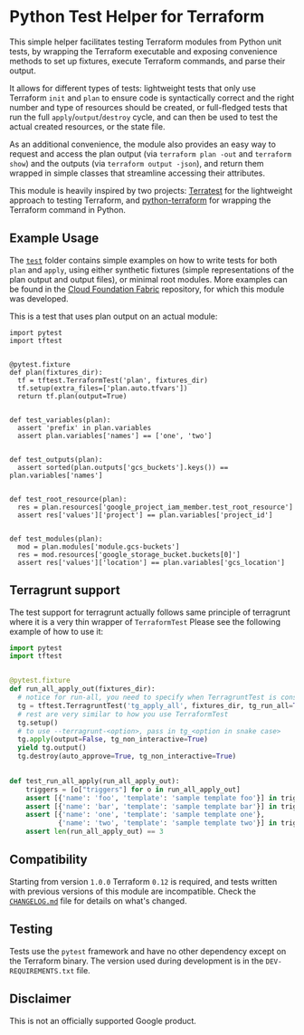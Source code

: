 # Python Test Helper for Terraform

This simple helper facilitates testing Terraform modules from Python unit tests, by wrapping the Terraform executable and exposing convenience methods to set up fixtures, execute Terraform commands, and parse their output.

It allows for different types of tests: lightweight tests that only use Terraform `init` and `plan` to ensure code is syntactically correct and the right number and type of resources should be created, or full-fledged tests that run the full `apply`/`output`/`destroy` cycle, and can then be used to test the actual created resources, or the state file.

As an additional convenience, the module also provides an easy way to request and access the plan output (via `terraform plan -out` and `terraform show`) and the outputs (via `terraform output -json`), and return them wrapped in simple classes that streamline accessing their attributes.

This module is heavily inspired by two projects: [Terratest](https://github.com/gruntwork-io/terratest) for the lightweight approach to testing Terraform, and [python-terraform](https://github.com/beelit94/python-terraform) for wrapping the Terraform command in Python.

## Example Usage

The [`test`](https://github.com/GoogleCloudPlatform/terraform-python-testing-helper/tree/master/test) folder contains simple examples on how to write tests for both `plan` and `apply`, using either synthetic fixtures (simple representations of the plan output and output files), or minimal root modules. More examples can be found in the [Cloud Foundation Fabric](https://github.com/terraform-google-modules/cloud-foundation-fabric) repository, for which this module was developed.

This is a test that uses plan output on an actual module:

```hcl
import pytest
import tftest


@pytest.fixture
def plan(fixtures_dir):
  tf = tftest.TerraformTest('plan', fixtures_dir)
  tf.setup(extra_files=['plan.auto.tfvars'])
  return tf.plan(output=True)


def test_variables(plan):
  assert 'prefix' in plan.variables
  assert plan.variables['names'] == ['one', 'two']


def test_outputs(plan):
  assert sorted(plan.outputs['gcs_buckets'].keys()) == plan.variables['names']


def test_root_resource(plan):
  res = plan.resources['google_project_iam_member.test_root_resource']
  assert res['values']['project'] == plan.variables['project_id']


def test_modules(plan):
  mod = plan.modules['module.gcs-buckets']
  res = mod.resources['google_storage_bucket.buckets[0]']
  assert res['values']['location'] == plan.variables['gcs_location']
```

## Terragrunt support
The test support for terragrunt actually follows same principle of terragrunt where it is a very thin wrapper of `TerraformTest`
Please see the following example of how to use it:

```python
import pytest
import tftest


@pytest.fixture
def run_all_apply_out(fixtures_dir):
  # notice for run-all, you need to specify when TerragruntTest is constructed
  tg = tftest.TerragruntTest('tg_apply_all', fixtures_dir, tg_run_all=True)
  # rest are very similar to how you use TerraformTest
  tg.setup()
  # to use --terragrunt-<option>, pass in tg_<option in snake case>
  tg.apply(output=False, tg_non_interactive=True)
  yield tg.output()
  tg.destroy(auto_approve=True, tg_non_interactive=True)

  
def test_run_all_apply(run_all_apply_out):
    triggers = [o["triggers"] for o in run_all_apply_out]
    assert [{'name': 'foo', 'template': 'sample template foo'}] in triggers
    assert [{'name': 'bar', 'template': 'sample template bar'}] in triggers
    assert [{'name': 'one', 'template': 'sample template one'},
            {'name': 'two', 'template': 'sample template two'}] in triggers
    assert len(run_all_apply_out) == 3
```

## Compatibility

Starting from version `1.0.0` Terraform `0.12` is required, and tests written with previous versions of this module are incompatible. Check the [`CHANGELOG.md`](https://github.com/GoogleCloudPlatform/terraform-python-testing-helper/blob/master/CHANGELOG.md) file for details on what's changed.

## Testing

Tests use the `pytest` framework and have no other dependency except on the Terraform binary. The version used during development is in the `DEV-REQUIREMENTS.txt` file.

## Disclaimer

This is not an officially supported Google product.
